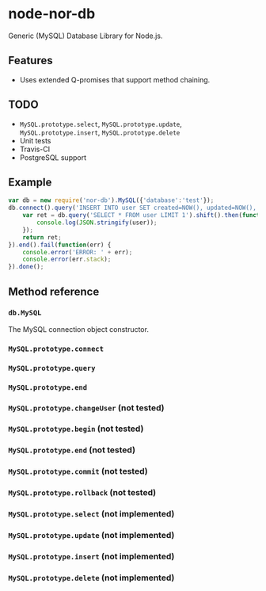 node-nor-db
===========

Generic (MySQL) Database Library for Node.js.

Features
--------

* Uses extended Q-promises that support method chaining.

TODO
----

* `MySQL.prototype.select`, `MySQL.prototype.update`, `MySQL.prototype.insert`, `MySQL.prototype.delete`
* Unit tests
* Travis-CI
* PostgreSQL support

Example
-------

```javascript
var db = new require('nor-db').MySQL({'database':'test'});
db.connect().query('INSERT INTO user SET created=NOW(), updated=NOW(), ?', {'name':'bob'}).then(function(res) {
	var ret = db.query('SELECT * FROM user LIMIT 1').shift().then(function(user) {
		console.log(JSON.stringify(user));
	});
	return ret;
}).end().fail(function(err) {
	console.error('ERROR: ' + err);
	console.error(err.stack);
}).done();
```

Method reference
----------------

### `db.MySQL`

The MySQL connection object constructor.

### `MySQL.prototype.connect`
### `MySQL.prototype.query`
### `MySQL.prototype.end`
### `MySQL.prototype.changeUser` (not tested)
### `MySQL.prototype.begin` (not tested)
### `MySQL.prototype.end` (not tested)
### `MySQL.prototype.commit` (not tested)
### `MySQL.prototype.rollback` (not tested)
### `MySQL.prototype.select` (not implemented)
### `MySQL.prototype.update` (not implemented)
### `MySQL.prototype.insert` (not implemented)
### `MySQL.prototype.delete` (not implemented)
